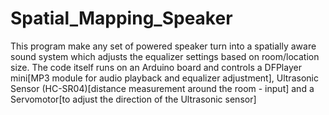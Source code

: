 # Spatial_Mapping_Speaker
This program make any set of powered speaker turn into a spatially aware sound system which adjusts the equalizer settings based on room/location size. The code itself runs on an Arduino board and controls a DFPlayer mini[MP3 module for audio playback and equalizer adjustment], Ultrasonic Sensor (HC-SR04)[distance measurement around the room - input] and a Servomotor[to adjust the direction of the Ultrasonic sensor]
